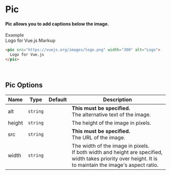 # Pic

#### Pic allows you to add captions below the image.

<tip-box border-left-color="#00B0F0">
  <i style="font-style: normal; font-weight: bold; color: dimgray">Example</i><br>
    <pic src="https://vuejs.org/images/logo.png" width="300" alt="Logo">
      Logo for Vue.js
    </pic>
</tip-box>

<tip-box border-left-color="black">
<i style="font-style: normal; font-weight: bold; color: dimgray">Markup</i>

```html
<pic src="https://vuejs.org/images/logo.png" width="300" alt="Logo">
  Logo for Vue.js
</pic>
```
</tip-box>
<br>

## Pic Options
Name | Type | Default | Description 
--- | --- | --- | ---
alt | `string` | | **This must be specified.**<br>The alternative text of the image.
height | `string` | | The height of the image in pixels.
src | `string` | | **This must be specified.**<br>The URL of the image.
width | `string` | | The width of the image in pixels.<br>If both width and height are specified, width takes priority over height. It is to maintain the image's aspect ratio.
